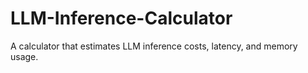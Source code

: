 # LLM-Inference-Calculator
A calculator that estimates LLM inference costs, latency, and memory usage.
